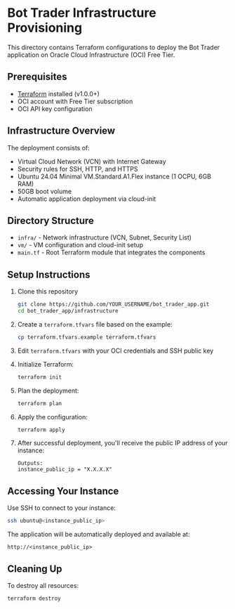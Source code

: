# Bot Trader Infrastructure Provisioning

This directory contains Terraform configurations to deploy the Bot Trader application on Oracle Cloud Infrastructure (OCI) Free Tier.

## Prerequisites

- [Terraform](https://www.terraform.io/downloads.html) installed (v1.0.0+)
- OCI account with Free Tier subscription
- OCI API key configuration

## Infrastructure Overview

The deployment consists of:

- Virtual Cloud Network (VCN) with Internet Gateway
- Security rules for SSH, HTTP, and HTTPS
- Ubuntu 24.04 Minimal VM.Standard.A1.Flex instance (1 OCPU, 6GB RAM)
- 50GB boot volume
- Automatic application deployment via cloud-init

## Directory Structure

- `infra/` - Network infrastructure (VCN, Subnet, Security List)
- `vm/` - VM configuration and cloud-init setup
- `main.tf` - Root Terraform module that integrates the components

## Setup Instructions

1. Clone this repository
   ```bash
   git clone https://github.com/YOUR_USERNAME/bot_trader_app.git
   cd bot_trader_app/infrastructure
   ```

2. Create a `terraform.tfvars` file based on the example:
   ```bash
   cp terraform.tfvars.example terraform.tfvars
   ```

3. Edit `terraform.tfvars` with your OCI credentials and SSH public key

4. Initialize Terraform:
   ```bash
   terraform init
   ```

5. Plan the deployment:
   ```bash
   terraform plan
   ```

6. Apply the configuration:
   ```bash
   terraform apply
   ```

7. After successful deployment, you'll receive the public IP address of your instance:
   ```
   Outputs:
   instance_public_ip = "X.X.X.X"
   ```

## Accessing Your Instance

Use SSH to connect to your instance:
```bash
ssh ubuntu@<instance_public_ip>
```

The application will be automatically deployed and available at:
```
http://<instance_public_ip>
```

## Cleaning Up

To destroy all resources:
```bash
terraform destroy
```